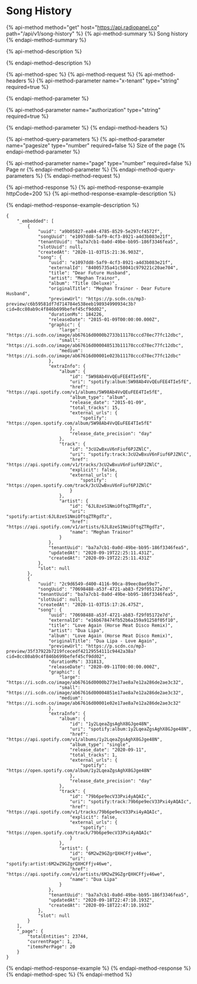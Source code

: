 # Song History

{% api-method method="get" host="https://api.radiopanel.co" path="/api/v1/song-history" %}
{% api-method-summary %}
Song history
{% endapi-method-summary %}

{% api-method-description %}

{% endapi-method-description %}

{% api-method-spec %}
{% api-method-request %}
{% api-method-headers %}
{% api-method-parameter name="x-tenant" type="string" required=true %}

{% endapi-method-parameter %}

{% api-method-parameter name="authorization" type="string" required=true %}

{% endapi-method-parameter %}
{% endapi-method-headers %}

{% api-method-query-parameters %}
{% api-method-parameter name="pagesize" type="number" required=false %}
Size of the page
{% endapi-method-parameter %}

{% api-method-parameter name="page" type="number" required=false %}
Page nr
{% endapi-method-parameter %}
{% endapi-method-query-parameters %}
{% endapi-method-request %}

{% api-method-response %}
{% api-method-response-example httpCode=200 %}
{% api-method-response-example-description %}

{% endapi-method-response-example-description %}

```
{
    "_embedded": [
        {
            "uuid": "a9b05827-ea84-4785-8529-5e297cf4572f",
            "songUuid": "e1097dd8-5af9-4cf3-8921-a4d3b083e21f",
            "tenantUuid": "ba7a7cb1-0a0d-49be-bb95-186f3346fea5",
            "slotUuid": null,
            "createdAt": "2020-11-03T15:21:36.903Z",
            "song": {
                "uuid": "e1097dd8-5af9-4cf3-8921-a4d3b083e21f",
                "externalId": "84005735a41c58041c979221c20ae704",
                "title": "Dear Future Husband",
                "artist": "Meghan Trainor",
                "album": "Title (Deluxe)",
                "originalTitle": "Meghan Trainor - Dear Future Husband",
                "previewUrl": "https://p.scdn.co/mp3-preview/c6b59581df7d714784e538eeb198934990934c3b?cid=8cc80ab9c4f846b699befef45cf9dd02",
                "durationMs": 184226,
                "releaseDate": "2015-01-09T00:00:00.000Z",
                "graphic": {
                    "large": "https://i.scdn.co/image/ab67616d0000b2733b11178cccd78ec77fc12dbc",
                    "small": "https://i.scdn.co/image/ab67616d000048513b11178cccd78ec77fc12dbc",
                    "medium": "https://i.scdn.co/image/ab67616d00001e023b11178cccd78ec77fc12dbc"
                },
                "extraInfo": {
                    "album": {
                        "id": "5W98Ab4VvQEuFEE4TIe5fE",
                        "uri": "spotify:album:5W98Ab4VvQEuFEE4TIe5fE",
                        "href": "https://api.spotify.com/v1/albums/5W98Ab4VvQEuFEE4TIe5fE",
                        "album_type": "album",
                        "release_date": "2015-01-09",
                        "total_tracks": 15,
                        "external_urls": {
                            "spotify": "https://open.spotify.com/album/5W98Ab4VvQEuFEE4TIe5fE"
                        },
                        "release_date_precision": "day"
                    },
                    "track": {
                        "id": "3cU2wBxuV6nFiuf6PJZNlC",
                        "uri": "spotify:track:3cU2wBxuV6nFiuf6PJZNlC",
                        "href": "https://api.spotify.com/v1/tracks/3cU2wBxuV6nFiuf6PJZNlC",
                        "explicit": false,
                        "external_urls": {
                            "spotify": "https://open.spotify.com/track/3cU2wBxuV6nFiuf6PJZNlC"
                        }
                    },
                    "artist": {
                        "id": "6JL8zeS1NmiOftqZTRgdTz",
                        "uri": "spotify:artist:6JL8zeS1NmiOftqZTRgdTz",
                        "href": "https://api.spotify.com/v1/artists/6JL8zeS1NmiOftqZTRgdTz",
                        "name": "Meghan Trainor"
                    }
                },
                "tenantUuid": "ba7a7cb1-0a0d-49be-bb95-186f3346fea5",
                "updatedAt": "2020-09-19T22:25:11.431Z",
                "createdAt": "2020-09-19T22:25:11.431Z"
            },
            "slot": null
        },
        {
            "uuid": "2c9d6549-d400-4116-90ca-89eec0ae59e7",
            "songUuid": "70698488-a53f-4721-ab83-f29f05172e7d",
            "tenantUuid": "ba7a7cb1-0a0d-49be-bb95-186f3346fea5",
            "slotUuid": null,
            "createdAt": "2020-11-03T15:17:26.475Z",
            "song": {
                "uuid": "70698488-a53f-4721-ab83-f29f05172e7d",
                "externalId": "e16b678474fb52b6a159a91258f05f10",
                "title": "Love Again (Horse Meat Disco Remix)",
                "artist": "Dua Lipa",
                "album": "Love Again (Horse Meat Disco Remix)",
                "originalTitle": "Dua Lipa - Love Again",
                "previewUrl": "https://p.scdn.co/mp3-preview/35f37922b7219fcecedf42129554111c9442a38a?cid=8cc80ab9c4f846b699befef45cf9dd02",
                "durationMs": 331813,
                "releaseDate": "2020-09-11T00:00:00.000Z",
                "graphic": {
                    "large": "https://i.scdn.co/image/ab67616d0000b273e17ae8a7e12a286de2ae3c32",
                    "small": "https://i.scdn.co/image/ab67616d00004851e17ae8a7e12a286de2ae3c32",
                    "medium": "https://i.scdn.co/image/ab67616d00001e02e17ae8a7e12a286de2ae3c32"
                },
                "extraInfo": {
                    "album": {
                        "id": "1y2LqeaZgsAghX8GJge48N",
                        "uri": "spotify:album:1y2LqeaZgsAghX8GJge48N",
                        "href": "https://api.spotify.com/v1/albums/1y2LqeaZgsAghX8GJge48N",
                        "album_type": "single",
                        "release_date": "2020-09-11",
                        "total_tracks": 1,
                        "external_urls": {
                            "spotify": "https://open.spotify.com/album/1y2LqeaZgsAghX8GJge48N"
                        },
                        "release_date_precision": "day"
                    },
                    "track": {
                        "id": "79b6pe9ecV33Pxi4yAQAIc",
                        "uri": "spotify:track:79b6pe9ecV33Pxi4yAQAIc",
                        "href": "https://api.spotify.com/v1/tracks/79b6pe9ecV33Pxi4yAQAIc",
                        "explicit": false,
                        "external_urls": {
                            "spotify": "https://open.spotify.com/track/79b6pe9ecV33Pxi4yAQAIc"
                        }
                    },
                    "artist": {
                        "id": "6M2wZ9GZgrQXHCFfjv46we",
                        "uri": "spotify:artist:6M2wZ9GZgrQXHCFfjv46we",
                        "href": "https://api.spotify.com/v1/artists/6M2wZ9GZgrQXHCFfjv46we",
                        "name": "Dua Lipa"
                    }
                },
                "tenantUuid": "ba7a7cb1-0a0d-49be-bb95-186f3346fea5",
                "updatedAt": "2020-09-18T22:47:10.193Z",
                "createdAt": "2020-09-18T22:47:10.193Z"
            },
            "slot": null
        }
    ],
    "_page": {
        "totalEntities": 23744,
        "currentPage": 1,
        "itemsPerPage": 20
    }
}
```
{% endapi-method-response-example %}
{% endapi-method-response %}
{% endapi-method-spec %}
{% endapi-method %}



